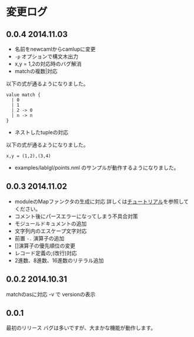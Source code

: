 # 変更ログ

## 0.0.4 2014.11.03

- 名前をnewcamlからcamlupに変更
- `-p` オプションで構文木出力
- x,y = 1,2の対応時のバグ解消
- matchの複数|対応

以下の式が通るようになりました。

    value match {
      | 0
      | 1
      | 2 -> 0
      | n -> n
    }

- ネストしたtupleの対応
	
以下の式が通るようになりました。

	x,y = (1,2),(3,4)

- examples/lablgl/points.nml のサンプルが動作するようになりました。

## 0.0.3 2014.11.02

- moduleのMapファンクタの生成に対応
  詳しくは[チュートリアル](https://github.com/hsk/newml/blob/master/docs/tutorial/README.md#22-%E3%83%A2%E3%82%B8%E3%83%A5%E3%83%BC%E3%83%AB)を参照してください。
- コメント後にパースエラーになってしまう不具合対策
- モジュールドキュメントの追加
- 文字列内のエスケープ文字対応
- 前置 `-.` 演算子の追加
- []演算子の優先順位の変更
- レコード定義の;(改行)対応
- 2進数、8進数、16進数のリテラル追加

## 0.0.2 2014.10.31

matchのasに対応
-v で versionの表示

## 0.0.1

最初のリリース
バグは多いですが、大まかな機能が動作します。

